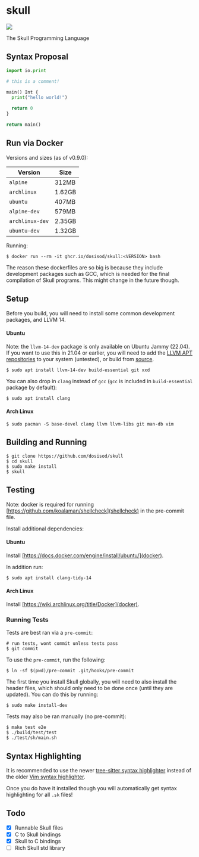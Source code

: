 # skull

![](https://github.com/dosisod/skull/workflows/tests/badge.svg)

The Skull Programming Language

## Syntax Proposal

```python
import io.print

# this is a comment!

main() Int {
  print("hello world!")

  return 0
}

return main()
```

## Run via Docker

Versions and sizes (as of v0.9.0):

| Version | Size |
|---------|------|
| `alpine` | 312MB |
| `archlinux` | 1.62GB |
| `ubuntu` | 407MB |
| `alpine-dev` | 579MB |
| `archlinux-dev` | 2.35GB |
| `ubuntu-dev` | 1.32GB |

Running:

```
$ docker run --rm -it ghcr.io/dosisod/skull:<VERSION> bash
```

The reason these dockerfiles are so big is because they include development
packages such as GCC, which is needed for the final compilation of Skull programs.
This might change in the future though.

## Setup

Before you build, you will need to install some common development packages,
and LLVM 14.

#### Ubuntu

Note: the `llvm-14-dev` package is only available on Ubuntu Jammy (22.04).
If you want to use this in 21.04 or earlier, you will need to add the
[LLVM APT repositories](https://apt.llvm.org/) to your system (untested), or
build from [source](https://github.com/llvm/llvm-project#getting-the-source-code-and-building-llvm).

```
$ sudo apt install llvm-14-dev build-essential git xxd
```

You can also drop in `clang` instead of `gcc` (`gcc` is included in
`build-essential` package by default):

```
$ sudo apt install clang
```

#### Arch Linux

```
$ sudo pacman -S base-devel clang llvm llvm-libs git man-db vim
```

## Building and Running

```
$ git clone https://github.com/dosisod/skull
$ cd skull
$ sudo make install
$ skull
```

## Testing

Note: docker is required for running [https://github.com/koalaman/shellcheck](shellcheck)
in the pre-commit file.

Install additional dependencies:

#### Ubuntu

Install [https://docs.docker.com/engine/install/ubuntu/](docker).

In addition run:

```
$ sudo apt install clang-tidy-14
```

#### Arch Linux

Install [https://wiki.archlinux.org/title/Docker](docker).

### Running Tests

Tests are best ran via a `pre-commit`:

```
# run tests, wont commit unless tests pass
$ git commit
```

To use the `pre-commit`, run the following:

```
$ ln -sf $(pwd)/pre-commit .git/hooks/pre-commit
```

The first time you install Skull globally, you will need to also install
the header files, which should only need to be done once (until they are
updated). You can do this by running:

```
$ sudo make install-dev
```

Tests may also be ran manually (no pre-commit):

```
$ make test e2e
$ ./build/test/test
$ ./test/sh/main.sh
```

## Syntax Highlighting

It is recommended to use the newer [tree-sitter syntax highlighter](https://github.com/dosisod/tree-sitter-skull)
instead of the older [Vim syntax highlighter](https://github.com/dosisod/vim-skull).

Once you do have it installed though you will automatically get syntax highlighting for
all `.sk` files!

## Todo

- [x] Runnable Skull files
- [x] C to Skull bindings
- [x] Skull to C bindings
- [ ] Rich Skull std library
